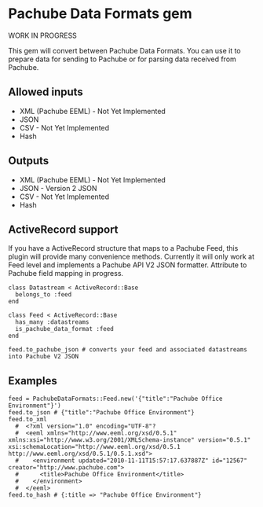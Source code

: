 Pachube Data Formats gem
========================

WORK IN PROGRESS

This gem will convert between Pachube Data Formats.
You can use it to prepare data for sending to Pachube or for parsing data received from Pachube.

Allowed inputs
--------------

 * XML (Pachube EEML) - Not Yet Implemented
 * JSON
 * CSV - Not Yet Implemented
 * Hash

Outputs
-------

 * XML (Pachube EEML) - Not Yet Implemented
 * JSON - Version 2 JSON
 * CSV - Not Yet Implemented
 * Hash

ActiveRecord support
--------------------

If you have a ActiveRecord structure that maps to a Pachube Feed, this plugin will provide many convenience methods.
Currently it will only work at Feed level and implements a Pachube API V2 JSON formatter.
Attribute to Pachube field mapping in progress.

    class Datastream < ActiveRecord::Base
      belongs_to :feed
    end

    class Feed < ActiveRecord::Base
      has_many :datastreams
      is_pachube_data_format :feed
    end

    feed.to_pachube_json # converts your feed and associated datastreams into Pachube V2 JSON

Examples
--------

    feed = PachubeDataFormats::Feed.new('{"title":"Pachube Office Environment"}')
    feed.to_json # {"title":"Pachube Office Environment"}
    feed.to_xml
      #  <?xml version="1.0" encoding="UTF-8"?
      #  <eeml xmlns="http://www.eeml.org/xsd/0.5.1" xmlns:xsi="http://www.w3.org/2001/XMLSchema-instance" version="0.5.1" xsi:schemaLocation="http://www.eeml.org/xsd/0.5.1 http://www.eeml.org/xsd/0.5.1/0.5.1.xsd"> 
      #    <environment updated="2010-11-11T15:57:17.637887Z" id="12567" creator="http://www.pachube.com"> 
      #      <title>Pachube Office Environment</title>
      #    </environment>
      #  </eeml>
    feed.to_hash # {:title => "Pachube Office Environment"}

